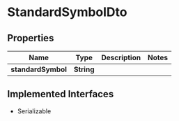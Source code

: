 

# StandardSymbolDto


## Properties

Name | Type | Description | Notes
------------ | ------------- | ------------- | -------------
**standardSymbol** | **String** |  | 


## Implemented Interfaces

* Serializable


